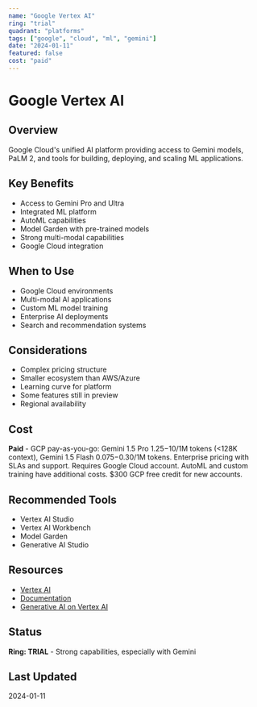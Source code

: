 ```yaml
---
name: "Google Vertex AI"
ring: "trial"
quadrant: "platforms"
tags: ["google", "cloud", "ml", "gemini"]
date: "2024-01-11"
featured: false
cost: "paid"
---
```


# Google Vertex AI

## Overview
Google Cloud's unified AI platform providing access to Gemini models, PaLM 2, and tools for building, deploying, and scaling ML applications.

## Key Benefits
- Access to Gemini Pro and Ultra
- Integrated ML platform
- AutoML capabilities
- Model Garden with pre-trained models
- Strong multi-modal capabilities
- Google Cloud integration

## When to Use
- Google Cloud environments
- Multi-modal AI applications
- Custom ML model training
- Enterprise AI deployments
- Search and recommendation systems

## Considerations
- Complex pricing structure
- Smaller ecosystem than AWS/Azure
- Learning curve for platform
- Some features still in preview
- Regional availability

## Cost
**Paid** - GCP pay-as-you-go: Gemini 1.5 Pro $1.25-$10/1M tokens (<128K context), Gemini 1.5 Flash $0.075-$0.30/1M tokens. Enterprise pricing with SLAs and support. Requires Google Cloud account. AutoML and custom training have additional costs. $300 GCP free credit for new accounts.

## Recommended Tools
- Vertex AI Studio
- Vertex AI Workbench
- Model Garden
- Generative AI Studio

## Resources
- [Vertex AI](https://cloud.google.com/vertex-ai)
- [Documentation](https://cloud.google.com/vertex-ai/docs)
- [Generative AI on Vertex AI](https://cloud.google.com/vertex-ai/docs/generative-ai/learn/overview)

## Status
**Ring: TRIAL** - Strong capabilities, especially with Gemini

## Last Updated
2024-01-11
